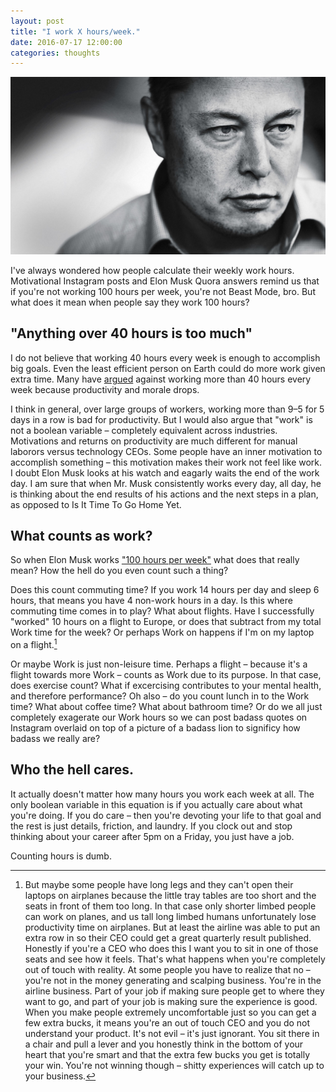 ```yaml
---
layout: post
title: "I work X hours/week."
date: 2016-07-17 12:00:00
categories: thoughts
---
```


![Elon Musk](/assets/img/work/elonmusk.jpg)

I've always wondered how people calculate their weekly work hours. Motivational Instagram posts and Elon Musk Quora answers remind us that if you're not working 100 hours per week, you're not Beast Mode, bro. But what does it mean when people say they work 100 hours?

<!--more-->

## "Anything over 40 hours is too much"
I do not believe that working 40 hours every week is enough to accomplish big goals. Even the least efficient person on Earth could do more work given extra time. Many have [argued](http://www.inc.com/jessica-stillman/why-working-more-than-40-hours-a-week-is-useless.html) against working more than 40 hours every week because productivity and morale drops.

I think in general, over large groups of workers, working more than 9–5 for 5 days in a row is bad for productivity. But I would also argue that "work" is not a boolean variable – completely equivalent across industries. Motivations and returns on productivity are much different for manual laborors versus technology CEOs. Some people have an inner motivation to accomplish something – this motivation makes their work not feel like work. I doubt Elon Musk looks at his watch and eagarly waits the end of the work day. I am sure that when Mr. Musk consistently works every day, all day, he is thinking about the end results of his actions and the next steps in a plan, as opposed to Is It Time To Go Home Yet.

## What counts as work?
So when Elon Musk works ["100 hours per week"](https://www.quora.com/How-did-Elon-Musk-work-for-100-hours-a-week-for-more-than-15-years) what does that really mean? How the hell do you even count such a thing?

Does this count commuting time? If you work 14 hours per day and sleep 6 hours, that means you have 4 non-work hours in a day. Is this where commuting time comes in to play? What about flights. Have I successfully "worked" 10 hours on a flight to Europe, or does that subtract from my total Work time for the week? Or perhaps Work on happens if I'm on my laptop on a flight.[^flight]

Or maybe Work is just non-leisure time. Perhaps a flight – because it's a flight towards more Work – counts as Work due to its purpose. In that case, does exercise count? What if excercising contributes to your mental health,  and therefore performance? Oh also – do you count lunch in to the Work time? What about coffee time? What about bathroom time? Or do we all just completely exagerate our Work hours so we can post badass quotes on Instagram overlaid on top of a picture of a badass lion to significy how badass we really are?

## Who the hell cares.
It actually doesn't matter how many hours you work each week at all. The only boolean variable in this equation is if you actually care about what you're doing. If you do care – then you're devoting your life to that goal and the rest is just details, friction, and laundry. If you clock out and stop thinking about your career after 5pm on a Friday, you just have a job.

Counting hours is dumb.

[^flight]: But maybe some people have long legs and they can't open their laptops on airplanes because the little tray tables are too short and the seats in front of them too long. In that case only shorter limbed people can work on planes, and us tall long limbed humans unfortunately lose productivity time on airplanes. But at least the airline was able to put an extra row in so their CEO could get a great quarterly result published. Honestly if you're a CEO who does this I want you to sit in one of those seats and see how it feels. That's what happens when you're completely out of touch with reality. At some people you have to realize that no – you're not in the money generating and scalping business. You're in the airline business. Part of your job if making sure people get to where they want to go, and part of your job is making sure the experience is good. When you make people extremely uncomfortable just so you can get a few extra bucks, it means you're an out of touch CEO and you do not understand your product. It's not evil – it's just ignorant. You sit there in a chair and pull a lever and you honestly think in the bottom of your heart that you're smart and that the extra few bucks you get is totally your win. You're not winning though – shitty experiences will catch up to your business.
